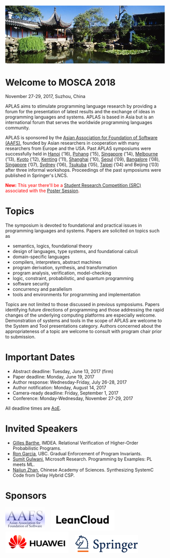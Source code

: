 ![](img/banner.jpg)

# Welcome to MOSCA 2018

<p class="header">November 27-29, 2017, Suzhou, China</p>


APLAS aims to stimulate programming language research by providing a forum for the presentation of latest results and the exchange of ideas in programming languages and systems. APLAS is based in Asia but is an international forum that serves the worldwide programming languages community.

APLAS is sponsored by the [Asian Association for Foundation of Software (AAFS)](http://www.cs.tsukuba.ac.jp/~kam/AAFS/),
founded by Asian researchers in cooperation with many researchers from Europe and the USA.
Past APLAS symposiums were successfully held in
[Hanoi](https://soict.hust.edu.vn/~aplas2016/) (’16),
[Pohang](http://pl.postech.ac.kr/aplas2015/) (’15),
[Singapore](https://www.math.nagoya-u.ac.jp/~garrigue/APLAS2014/) (’14),
[Melbourne](http://aplas2013.soic.indiana.edu/) (’13),
[Kyoto](http://aplas12.kuis.kyoto-u.ac.jp/index.html) (’12),
[Kenting](http://flolac.iis.sinica.edu.tw/aplas11/) (’11),
[Shanghai](http://basics.sjtu.edu.cn/conference/aplas2010/) (’10),
[Seoul](http://ropas.snu.ac.kr/aplas09/) (’09),
[Bangalore](http://research.microsoft.com/en-us/um/people/grama/APLAS2008/) (’08),
[Singapore](http://flint.cs.yale.edu/aplas2007/) (’07),
[Sydney](http://www.kb.ecei.tohoku.ac.jp/aplas2006/) (’06),
[Tsukuba](http://ropas.snu.ac.kr/2005/aplas/) (’05),
[Taipei](http://www.comp.nus.edu.sg/~aplas/) (’04)
and Beijing (’03)
after three informal workshops. Proceedings of the past symposiums were published in Springer's LNCS.


<span style="color:red;">**New:** This year there'll be a [Student Research Competition (SRC)](SRC.html) associated with the [Poster Session](posters.html).</span>


# Topics

The symposium is devoted to foundational and practical issues in programming languages and systems. Papers are solicited on topics such as

- semantics, logics, foundational theory
- design of languages, type systems, and foundational calculi
- domain-specific languages
- compilers, interpreters, abstract machines
- program derivation, synthesis, and transformation
- program analysis, verification, model-checking
- logic, constraint, probabilistic, and quantum programming
- software security
- concurrency and parallelism
- tools and environments for programming and implementation

Topics are not limited to those discussed in previous symposiums. Papers identifying future directions of programming and those addressing the rapid changes of the underlying computing platforms are especially welcome. Demonstration of systems and tools in the scope of APLAS are welcome to the System and Tool presentations category. Authors concerned about the appropriateness of a topic are welcome to consult with program chair prior to submission.

# Important Dates

- Abstract deadline: Tuesday, June 13, 2017 (firm)
- Paper deadline: Monday, June 19, 2017
- Author response: Wednesday-Friday, July 26-28, 2017
- Author notification: Monday, August 14, 2017
- Camera-ready deadline: Friday, September 1, 2017
- Conference: Monday-Wednesday, November 27-29, 2017

All deadline times are [AoE](https://www.timeanddate.com/worldclock/fixedtime.html?msg=APLAS+2017+Paper+Deadline&iso=20170616T235959&p1=3399).

# Invited Speakers

- [Gilles Barthe](http://software.imdea.org/~gbarthe/index.html), IMDEA. Relational Verification of Higher-Order Probabilistic Programs.
- [Ron Garcia](http://www.cs.ubc.ca/~rxg/), UBC. 	Gradual Enforcement of Program Invariants.
- [Sumit Gulwani](https://www.microsoft.com/en-us/research/people/sumitg/#), Microsoft Research. Programming by Examples: PL meets ML.
- [Naijun Zhan](http://lcs.ios.ac.cn/~znj/), Chinese Academy of Sciences. Synthesizing SystemC Code from Delay Hybrid CSP.

# Sponsors

<a href="http://www.cs.tsukuba.ac.jp/~kam/AAFS/"><img src="img/aafs.jpg"></a> &nbsp; &nbsp;
<a href="https://leancloud.cn/"><img src="img/LeanCloud-logo-2.png" width="200"></a> &nbsp; &nbsp;
<a href="http://www.huawei.com/"><img src="img/HW_POS_RGB_Horizontal.jpg" width="200"></a> &nbsp; &nbsp;
<a href="http://www.springer.com"><img src="img/Springer.svg.png" width="200"></a>
